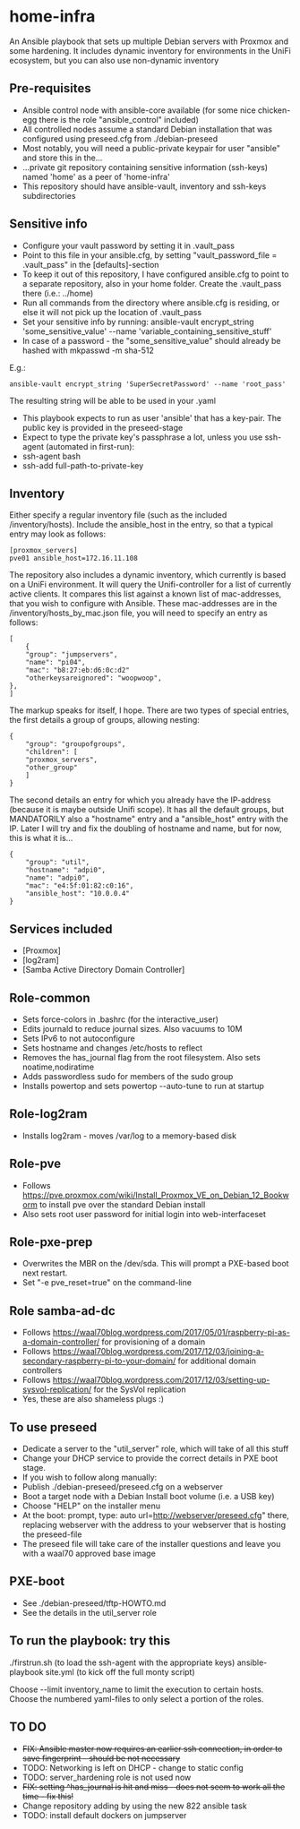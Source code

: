 # home-infra

An Ansible playbook that sets up multiple Debian servers with Proxmox and some hardening.
It includes dynamic inventory for environments in the UniFi ecosystem, but you can also use non-dynamic inventory

## Pre-requisites

* Ansible control node with ansible-core available (for some nice chicken-egg there is the role "ansible_control" included)
* All controlled nodes assume a standard Debian installation that was configured using preseed.cfg from ./debian-preseed
* Most notably, you will need a public-private keypair for user "ansible" and store this in the...
* ...private git repository containing sensitive information (ssh-keys) named 'home' as a peer of 'home-infra'
* This repository should have ansible-vault, inventory and ssh-keys subdirectories

## Sensitive info

* Configure your vault password by setting it in .vault_pass
* Point to this file in your ansible.cfg, by setting "vault_password_file = .vault_pass" in the [defaults]-section
* To keep it out of this repository, I have configured ansible.cfg to point to a separate repository, also in your home folder. Create the .vault_pass there (i.e.: ../home)
* Run all commands from the directory where ansible.cfg is residing, or else it will not pick up the location of .vault_pass
* Set your sensitive info by running: ansible-vault encrypt_string 'some_sensitive_value' --name 'variable_containing_sensitive_stuff'
* In case of a password - the "some_sensitive_value" should already be hashed with mkpasswd -m sha-512

E.g.:

    ansible-vault encrypt_string 'SuperSecretPassword' --name 'root_pass'

The resulting string will be able to be used in your .yaml

* This playbook expects to run as user 'ansible' that has a key-pair. The public key is provided in the preseed-stage
* Expect to type the private key's passphrase a lot, unless you use ssh-agent (automated in first-run):
* ssh-agent bash
* ssh-add full-path-to-private-key

## Inventory

Either specify a regular inventory file (such as the included /inventory/hosts). Include the ansible_host in the entry,
so that a typical entry may look as follows:

    [proxmox_servers]
    pve01 ansible_host=172.16.11.108

The repository also includes a dynamic inventory, which currently is based on a UniFi environment.
It will query the Unifi-controller for a list of currently active clients. It compares this list
against a known list of mac-addresses, that you wish to configure with Ansible.
These mac-addresses are in the /inventory/hosts_by_mac.json file, you will need to specify an entry as follows:

    [
        {
        "group": "jumpservers",
        "name": "pi04",
        "mac": "b8:27:eb:d6:0c:d2"
        "otherkeysareignored": "woopwoop",
    },
    ]

The markup speaks for itself, I hope.
There are two types of special entries, the first details a group of groups, allowing nesting:

    {
        "group": "groupofgroups",
        "children": [
        "proxmox_servers",
        "other_group"
        ]
    }

The second details an entry for which you already have the IP-address (because it is maybe outside Unifi scope).
It has all the default groups, but MANDATORILY also a "hostname" entry and a "ansible_host" entry with the IP.
Later I will try and fix the doubling of hostname and name, but for now, this is what it is...

    {
        "group": "util",
        "hostname": "adpi0",
        "name": "adpi0",
        "mac": "e4:5f:01:82:c0:16",
        "ansible_host": "10.0.0.4"
    }

## Services included

* [Proxmox]
* [log2ram]
* [Samba Active Directory Domain Controller]

## Role-common

* Sets force-colors in .bashrc (for the interactive_user)
* Edits journald to reduce journal sizes. Also vacuums to 10M
* Sets IPv6 to not autoconfigure
* Sets hostname and changes /etc/hosts to reflect
* Removes the has_journal flag from the root filesystem. Also sets noatime,nodiratime
* Adds passwordless sudo for members of the sudo group
* Installs powertop and sets powertop --auto-tune to run at startup

## Role-log2ram

* Installs log2ram - moves /var/log to a memory-based disk

## Role-pve

* Follows <https://pve.proxmox.com/wiki/Install_Proxmox_VE_on_Debian_12_Bookworm> to install pve over the standard Debian install
* Also sets root user password for initial login into web-interfaceset

## Role-pxe-prep

* Overwrites the MBR on the /dev/sda. This will prompt a PXE-based boot next restart.
* Set "-e pve_reset=true" on the command-line

## Role samba-ad-dc

* Follows <https://waal70blog.wordpress.com/2017/05/01/raspberry-pi-as-a-domain-controller/> for provisioning of a domain
* Follows <https://waal70blog.wordpress.com/2017/12/03/joining-a-secondary-raspberry-pi-to-your-domain/> for additional domain controllers
* Follows <https://waal70blog.wordpress.com/2017/12/03/setting-up-sysvol-replication/> for the SysVol replication
* Yes, these are also shameless plugs :)

## To use preseed

* Dedicate a server to the "util_server" role, which will take of all this stuff
* Change your DHCP service to provide the correct details in PXE boot stage.
* If you wish to follow along manually:
* Publish ./debian-preseed/preseed.cfg on a webserver
* Boot a target node with a Debian Install boot volume (i.e. a USB key)
* Choose "HELP" on the installer menu
* At the boot: prompt, type: auto url=<http://webserver/preseed.cfg>" there, replacing webserver with the address to your webserver that is hosting the preseed-file
* The preseed file will take care of the installer questions and leave you with a waal70 approved base image

## PXE-boot

* See ./debian-preseed/tftp-HOWTO.md
* See the details in the util_server role

## To run the playbook: try this

./firstrun.sh (to load the ssh-agent with the appropriate keys)
ansible-playbook site.yml (to kick off the full monty script)

Choose --limit inventory_name to limit the execution to certain hosts.
Choose the numbered yaml-files to only select a portion of the roles.

## TO DO

* ~~FIX: Ansible master now requires an earlier ssh connection, in order to save fingerprint - should be not necessary~~
* TODO: Networking is left on DHCP - change to static config
* TODO: server_hardening role is not used now
* ~~FIX: setting ^has_journal is hit and miss - does not seem to work all the time - fix this!~~
* Change repository adding by using the new 822 ansible task
* TODO: install default dockers on jumpserver
